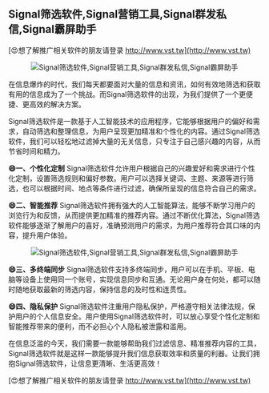 ## **Signal筛选软件,Signal营销工具,Signal群发私信,Signal霸屏助手**

[😍想了解推广相关软件的朋友请登录 http://www.vst.tw](http://www.vst.tw)

 <center><img src="https://vst.tw/MP4/tuiguang/png/6.png" alt="Signal筛选软件,Signal营销工具,Signal群发私信,Signal霸屏助手"></center>

在信息爆炸的时代，我们每天都要面对大量的信息和资讯，如何有效地筛选和获取有用的信息成为了一个挑战。而Signal筛选软件的出现，为我们提供了一个更便捷、更高效的解决方案。

Signal筛选软件是一款基于人工智能技术的应用程序，它能够根据用户的偏好和需求，自动筛选和整理信息，为用户呈现更加精准和个性化的内容。通过Signal筛选软件，我们可以轻松地过滤掉大量的无关信息，只专注于自己感兴趣的内容，从而节省时间和精力。

**😄一、个性化定制**
Signal筛选软件允许用户根据自己的兴趣爱好和需求进行个性化定制，设置筛选规则和偏好参数。用户可以选择关键词、主题、来源等进行筛选，也可以根据时间、地点等条件进行过滤，确保所呈现的信息符合自己的需求。

**😄二、智能推荐**
Signal筛选软件拥有强大的人工智能算法，能够不断学习用户的浏览行为和反馈，从而提供更加精准的推荐内容。通过不断优化算法，Signal筛选软件能够逐渐了解用户的喜好，准确预测用户的需求，为用户推荐符合其口味的内容，提升用户体验。

 <center><img src="https://vst.tw/MP4/tuiguang/png/0.png" alt="Signal筛选软件,Signal营销工具,Signal群发私信,Signal霸屏助手"></center>

**😄三、多终端同步**
Signal筛选软件支持多终端同步，用户可以在手机、平板、电脑等设备上使用同一个账号，实现信息同步和互通。无论用户身在何处，都可以随时随地获取最新的筛选内容，保持信息的及时性和连贯性。

**😄四、隐私保护**
Signal筛选软件注重用户隐私保护，严格遵守相关法律法规，保护用户的个人信息安全。用户使用Signal筛选软件时，可以放心享受个性化定制和智能推荐带来的便利，而不必担心个人隐私被泄露和滥用。

在信息泛滥的今天，我们需要一款能够帮助我们过滤信息、精准推荐内容的工具，Signal筛选软件就是这样一款能够提升我们信息获取效率和质量的利器。让我们拥抱Signal筛选软件，让信息更清晰、生活更高效！

[😍想了解推广相关软件的朋友请登录 http://www.vst.tw](http://www.vst.tw)



